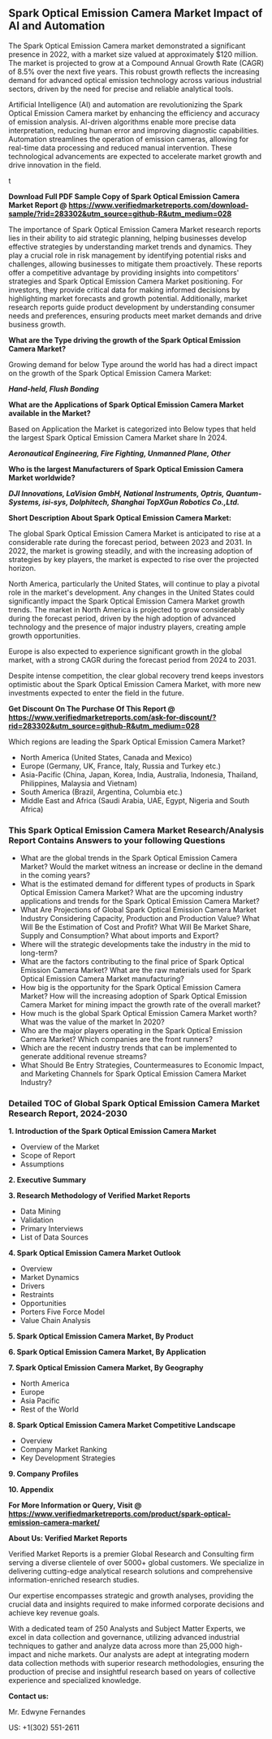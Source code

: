 <h2>Spark Optical Emission Camera Market Impact of AI and Automation</h2><p>The Spark Optical Emission Camera market demonstrated a significant presence in 2022, with a market size valued at approximately $120 million. The market is projected to grow at a Compound Annual Growth Rate (CAGR) of 8.5% over the next five years. This robust growth reflects the increasing demand for advanced optical emission technology across various industrial sectors, driven by the need for precise and reliable analytical tools.</p><p>Artificial Intelligence (AI) and automation are revolutionizing the Spark Optical Emission Camera market by enhancing the efficiency and accuracy of emission analysis. AI-driven algorithms enable more precise data interpretation, reducing human error and improving diagnostic capabilities. Automation streamlines the operation of emission cameras, allowing for real-time data processing and reduced manual intervention. These technological advancements are expected to accelerate market growth and drive innovation in the field.</p>t</p><p id="" class=""><strong>Download Full PDF Sample Copy of Spark Optical Emission Camera Market Report @ <a href="https://www.verifiedmarketreports.com/download-sample/?rid=283302&utm_source=github-R&utm_medium=028" target="_blank">https://www.verifiedmarketreports.com/download-sample/?rid=283302&utm_source=github-R&utm_medium=028</a></strong></p><p>The importance of&nbsp;Spark Optical Emission Camera Market research reports lies in their ability to aid strategic planning, helping businesses develop effective strategies by understanding market trends and dynamics. They play a crucial role in risk management by identifying potential risks and challenges, allowing businesses to mitigate them proactively. These reports offer a competitive advantage by providing insights into competitors' strategies and Spark Optical Emission Camera Market positioning. For investors, they provide critical data for making informed decisions by highlighting market forecasts and growth potential. Additionally, market research reports guide product development by understanding consumer needs and preferences, ensuring products meet market demands and drive business growth.</p><p><strong>What are the&nbsp;Type driving the growth of the Spark Optical Emission Camera Market?</strong></p><p id="" class="">Growing demand for below Type around the world has had a direct impact on the growth of the Spark Optical Emission Camera Market:</p><em><strong>Hand-held, Flush Bonding</strong></em></p><strong>What are the&nbsp;Applications&nbsp;of Spark Optical Emission Camera Market available in the Market?</strong></p><p id="" class="">Based on Application the Market is categorized into Below types that held the largest Spark Optical Emission Camera Market share In 2024.</p><em><strong>Aeronautical Engineering, Fire Fighting, Unmanned Plane, Other</strong></em></p><strong>Who is the largest Manufacturers of Spark Optical Emission Camera Market worldwide?</strong></p><p><em><strong>DJI Innovations, LaVision GmbH, National Instruments, Optris, Quantum-Systems, isi-sys, Dolphitech, Shanghai TopXGun Robotics Co.,Ltd.</strong></em></p><p id="" class=""><strong>Short Description About Spark Optical Emission Camera Market:</strong></p><p>The global Spark Optical Emission Camera Market is anticipated to rise at a considerable rate during the forecast period, between 2023 and 2031. In 2022, the market is growing steadily, and with the increasing adoption of strategies by key players, the market is expected to rise over the projected horizon.</p><p>North America, particularly the United States, will continue to play a pivotal role in the market's development. Any changes in the United States could significantly impact the Spark Optical Emission Camera Market growth trends. The market in North America is projected to grow considerably during the forecast period, driven by the high adoption of advanced technology and the presence of major industry players, creating ample growth opportunities.</p><p>Europe is also expected to experience significant growth in the global market, with a strong CAGR during the forecast period from 2024 to 2031.</p><p>Despite intense competition, the clear global recovery trend keeps investors optimistic about the Spark Optical Emission Camera Market, with more new investments expected to enter the field in the future.</p><p id="" class=""><strong>Get Discount On The Purchase Of This Report @ <a href="https://www.verifiedmarketreports.com/ask-for-discount/?rid=283302&utm_source=github-R&utm_medium=028" target="_blank">https://www.verifiedmarketreports.com/ask-for-discount/?rid=283302&utm_source=github-R&utm_medium=028</a></strong></p>Which regions are leading the Spark Optical Emission Camera Market?</p><ul><li>North America (United States, Canada and Mexico)</li><li>Europe (Germany, UK, France, Italy, Russia and Turkey etc.)</li><li>Asia-Pacific (China, Japan, Korea, India, Australia, Indonesia, Thailand, Philippines, Malaysia and Vietnam)</li><li>South America (Brazil, Argentina, Columbia etc.)</li><li>Middle East and Africa (Saudi Arabia, UAE, Egypt, Nigeria and South Africa)</li></ul><h3 id="" class="">This Spark Optical Emission Camera Market Research/Analysis Report Contains Answers to your following Questions</h3><ul><li>What are the global trends in the Spark Optical Emission Camera Market? Would the market witness an increase or decline in the demand in the coming years?</li><li>What is the estimated demand for different types of products in Spark Optical Emission Camera Market? What are the upcoming industry applications and trends for the Spark Optical Emission Camera Market?</li><li>What Are Projections of Global Spark Optical Emission Camera Market Industry Considering Capacity, Production and Production Value? What Will Be the Estimation of Cost and Profit? What Will Be Market Share, Supply and Consumption? What about imports and Export?</li><li>Where will the strategic developments take the industry in the mid to long-term?</li><li>What are the factors contributing to the final price of Spark Optical Emission Camera Market? What are the raw materials used for Spark Optical Emission Camera Market manufacturing?</li><li>How big is the opportunity for the Spark Optical Emission Camera Market? How will the increasing adoption of Spark Optical Emission Camera Market for mining impact the growth rate of the overall market?</li><li>How much is the global Spark Optical Emission Camera Market worth? What was the value of the market In 2020?</li><li>Who are the major players operating in the Spark Optical Emission Camera Market? Which companies are the front runners?</li><li>Which are the recent industry trends that can be implemented to generate additional revenue streams?</li><li>What Should Be Entry Strategies, Countermeasures to Economic Impact, and Marketing Channels for Spark Optical Emission Camera Market Industry?</li></ul><h3 id="" class="">Detailed TOC of Global Spark Optical Emission Camera Market Research Report, 2024-2030</h3><p id="" class=""><strong>1. Introduction of the Spark Optical Emission Camera Market</strong></p><ul><li>Overview of the Market</li><li>Scope of Report</li><li>Assumptions</li></ul><p id="" class=""><strong>2. Executive Summary</strong></p><p id="" class=""><strong>3. Research Methodology of Verified Market Reports</strong></p><ul><li>Data Mining</li><li>Validation</li><li>Primary Interviews</li><li>List of Data Sources</li></ul><p id="" class=""><strong>4. Spark Optical Emission Camera Market Outlook</strong></p><ul><li>Overview</li><li>Market Dynamics</li><li>Drivers</li><li>Restraints</li><li>Opportunities</li><li>Porters Five Force Model</li><li>Value Chain Analysis</li></ul><p id="" class=""><strong>5. Spark Optical Emission Camera Market, By Product</strong></p><p id="" class=""><strong>6. Spark Optical Emission Camera Market, By Application</strong></p><p id="" class=""><strong>7. Spark Optical Emission Camera Market, By Geography</strong></p><ul><li>North America</li><li>Europe</li><li>Asia Pacific</li><li>Rest of the World</li></ul><p id="" class=""><strong>8. Spark Optical Emission Camera Market Competitive Landscape</strong></p><ul><li>Overview</li><li>Company Market Ranking</li><li>Key Development Strategies</li></ul><p id="" class=""><strong>9. Company Profiles</strong></p><p id="" class=""><strong>10. Appendix</strong></p><p id="" class=""><strong>For More Information or Query, Visit @ <a href="https://www.verifiedmarketreports.com/product/spark-optical-emission-camera-market/" target="_blank">https://www.verifiedmarketreports.com/product/spark-optical-emission-camera-market/</a></strong></p><p id="" class=""><strong>About Us: Verified Market Reports</strong></p><p id="" class="">Verified Market Reports is a premier Global Research and Consulting firm serving a diverse clientele of over 5000+ global customers. We specialize in delivering cutting-edge analytical research solutions and comprehensive information-enriched research studies.</p><p id="" class="">Our expertise encompasses strategic and growth analyses, providing the crucial data and insights required to make informed corporate decisions and achieve key revenue goals.</p><p id="" class="">With a dedicated team of 250 Analysts and Subject Matter Experts, we excel in data collection and governance, utilizing advanced industrial techniques to gather and analyze data across more than 25,000 high-impact and niche markets. Our analysts are adept at integrating modern data collection methods with superior research methodologies, ensuring the production of precise and insightful research based on years of collective experience and specialized knowledge.</p><p id="" class=""><strong>Contact us:</strong></p><p id="" class="">Mr. Edwyne Fernandes</p><p id="" class="">US: +1(302) 551-2611</p>
